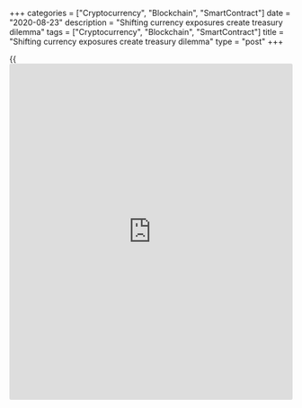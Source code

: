 +++
categories = ["Cryptocurrency", "Blockchain", "SmartContract"]
date = "2020-08-23"
description = "Shifting currency exposures create treasury dilemma"
tags = ["Cryptocurrency", "Blockchain", "SmartContract"]
title = "Shifting currency exposures create treasury dilemma"
type = "post"
+++

{{<iframe id="large-banner" src="https://www.bounty.group/#slide=21.0" width="100%" height="600" scrolling="no" style="border: 0px solid rgb(216, 221, 230); border-radius: 3px;">}}

![shopping-clothes-fashion-hangers-780.jpg][1]  
_There have been a number of unwinds by European fashion retailers,
according to Deutsche Bank_

  

Many treasurers have found themselves with higher than expected hedge
ratios as a consequence of reduced revenues caused by coronavirus
restrictions.

Where corporate treasuries run [anticipated cash-flow hedging][2]
programmes based on sales/costs forecasts, under normal circumstances
they tend to be under-hedged to allow for forecast errors on these
programmes. But given the unprecedented impact of coronavirus on the
global economy, there will be cases of corporates that are [over-hedged
for their revised forecasts][3].

As with so many other aspects of the pandemic, the effects on treasury
have been unevenly distributed.

Many businesses exporting from Europe were running small hedge ratios
anyway due to low volatility and fairly high hedging costs.

Those forced to temporarily suspend production tend to see their cost
base as stable from a long-term perspective and therefore treat any
potential over-hedge more like a timing mismatch than an actual open
position.

### Misalignment

There have also been cases where there is an expectation of a ramp-up
effect towards the end of the year, says Ole Matthiessen, head of cash
management corporate banking at Deutsche Bank.

![ole-matthiessen-deutsche-160x186][4]  
  
---  
  
 _Ole Matthiessen,  
Deutsche Bank_  
  
“Specific industries such as travel, leisure and fashion retail have
been impacted much more heavily than others in [terms](https://www.fintechee.com/terms/) of over-hedging,”
he says. “Virtually all clients in these sectors have reported
misalignments between their hedging instruments and their underlying
business forecast.”

Fabio Madar, co-head of currencies at Natwest Markets, says as many as a
quarter of treasurers could be over-hedged, although those whose
business has been delayed rather than cancelled have in many cases
simply rolled their hedges forward.

![Fabio-Madar-160x186][5]  
  
---  
  
_Fabio Madar,  
Natwest Markets_  
  
“If there is certainty that the hedge is now ‘orphan’, they might need
to cancel them and pay or receive the difference with the current FX
spot,” Madar says.

“The treasurer would then have to wait for more clarity to initiate new
hedges. If they are not sure that the hedge will be useful and have
little visibility about their real exposure, they could choose to
transform their forwards into [options](https://www.fixpro.org/post/options-liquidity/).”

### Strategies

Strategies available to treasurers to reduce their exposure when they
are over-hedged in a specific currency or currencies depend on the
profile of their order books explains Xavier Gallant, co-head of rates,
FX & local markets corporate sales EMEA at BNP Paribas.

“Companies with ‘in the money’ hedges could monetise their positive mark
to market by closing out their over-hedged positions or roll their
hedges to a future date,” he says. “This can be attractive especially in
emerging markets, given the price action of these currencies against the
euro this year.”

![Xavier Gallant 160x186][6]  
  
---  
 __

Xavier Gallant, BNP Paribas  
  
If the portfolio is out of the money, a roll to a future date could be
considered but would trigger negative cash flows on day one if the rolls
are done at market as the client would need to pay the current mark to
market.

An alternative solution is to look at restructuring the hedge portfolio
to reduce the monthly hedging commitment and spread it to longer
maturities.

Matthiessen says he has seen a number of unwinds by European fashion
retailers as many had positive market values in their portfolio due to
long-dated USD forward purchase contracts, leading to a windfall gain
that partially compensated for reduced business activities.

“Adjusting tenors and aligning hedge ratios in [terms](https://www.fintechee.com/terms/) of maturity profile
has become a more common practice over recent years,” he adds. “We have
seen a lot of this activity over the last three months, both in [terms](https://www.fintechee.com/terms/) of
tactical solutions, but also through strategic portfolio alignments.”

> Adjusting tenors and aligning hedge ratios in [terms](https://www.fintechee.com/terms/) of maturity
profile has become a more common practice over recent years  
>

>

>  - Ole Matthiessen, Deutsche Bank

Francois Masquelier, vice-chairman of the European Association of
Corporate Treasurers, has referred to how over-hedged positions create
problems under hedge accounting rules, with complex delinking and
reallocation of hedges. However, he also warned that this might not
necessarily be a good time to unwind hedges.  

### Reviews

Gallant similarly cautions against removing hedges for currencies to
which corporates have limited exposure, recommending instead a review of
hedging practices (such as hedge ratio and duration) and adjustment of
the product mix in the hedge portfolio.

“Options could be a way to address the lack of visibility in future cash
flows, as they remove any obligation for the corporate to transact
should the exposure not materialise,” he says. “Other simple strategies,
packaged as zero-premium solutions, may offer flexibility on the hedged
amount as well as on the timing of settlement, removing the two main
sources of uncertainty in the hedging decision.”

Gallant also notes that the pros and cons of these strategies need to be
considered in the context of each company’s objectives, liquidity needs
and potential pressure on FX/rates lines and agrees that hedge
accounting repercussions should also be carefully analysed.

  

   1. /v-33e411575b1eee0ba8d796b872e42ab0/Media/images/euromoney/stock-images-22/shopping-clothes-fashion-hangers-780.jpg
   2. www.euromoney.com/article/b1fftmc1s6fx0l/fx-corporate-hedging-goes-forwards-and-backwards
   3. www.euromoney.com/article/b1hv4nr30vjy8t/corporates-revisit-[options](https://www.fixpro.org/post/options-liquidity/)-for-reducing-fx-exposure
   4. /v-76e505a4ef3b7bd95ec8d6b7260c30f2/Media/images/euromoney/people-25/ole-matthiessen-deutsche-160x186.jpg
   5. /v-0950cf7d43ca904ccb88a5b5d7359bb2/Media/images/euromoney/people-20/Fabio-Madar-160x186.gif
   6. /v-83a01bb710b632cbc121bd81bef3b3da/Media/images/euromoney/magazine/sept-19-3/Xavier Gallant 160x186.jpg